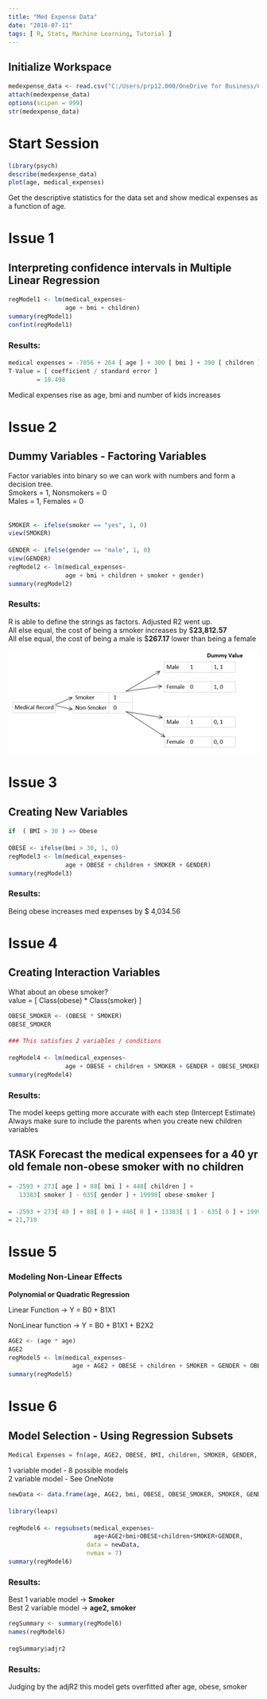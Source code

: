 ```yaml
---
title: "Med Expense Data"
date: "2018-07-11"
tags: [ R, Stats, Machine Learning, Tutorial ]
---
```


## Initialize Workspace

```r
medexpense_data <- read.csv("C:/Users/prp12.000/OneDrive for Business/Courses/BIA-6309-Stats-And-Machine-Learning/csv/medexpense_data.csv")
attach(medexpense_data)
options(scipen = 999)
str(medexpense_data)
```

# Start Session

```r
library(psych)
describe(medexpense_data)
plot(age, medical_expenses)
```

Get the descriptive statistics for the data set and show medical expenses as a function of age.

# Issue 1
## Interpreting confidence intervals in Multiple Linear Regression

```r
regModel1 <- lm(medical_expenses~
                age + bmi + children)
summary(regModel1)
confint(regModel1)
```

### Results:

```r
medical expenses = -7056 + 264 [ age ] + 300 [ bmi ] + 390 [ children ]  
T-Value = [ coefficient / standard error ] 
        = 10.498  
```

Medical expenses rise as age, bmi and number of kids increases  

# Issue 2 
## Dummy Variables - Factoring Variables

Factor variables into binary so we can work with numbers and form a decision tree.  
Smokers = 1, Nonsmokers = 0  
Males = 1, Females = 0

```r

SMOKER <- ifelse(smoker == "yes", 1, 0)
view(SMOKER)

GENDER <- ifelse(gender == "male", 1, 0)
view(GENDER)
regModel2 <- lm(medical_expenses~
                age + bmi + children + smoker + gender)
summary(regModel2)
```

### Results:

R is able to define the strings as factors. Adjusted R2 went up.  
All else equal, the cost of being a smoker increases by $**23,812.57**  
All else equal, the cost of being a male is $**267.17** lower than being a female

![Smoker Decision Tree](/src/img/smoker-decision-tree.png)

# Issue 3 
## Creating New Variables

```r
if  ( BMI > 30 ) => Obese

OBESE <- ifelse(bmi > 30, 1, 0)
regModel3 <- lm(medical_expenses~
                age + OBESE + children + SMOKER + GENDER)
summary(regModel3)
```

### Results:

Being obese increases med expenses by $ 4,034.56

# Issue 4 
## Creating Interaction Variables
 What about an obese smoker?  
 value = [ Class(obese) * Class(smoker) ]  

```r
OBESE_SMOKER <- (OBESE * SMOKER)
OBESE_SMOKER

### This satisfies 2 variables / conditions

regModel4 <- lm(medical_expenses~
                age + OBESE + children + SMOKER + GENDER + OBESE_SMOKER)
summary(regModel4)
```

### Results:
The model keeps getting more accurate with each step (Intercept Estimate)
Always make sure to include the parents when you create new children variables

## TASK Forecast the medical expensees for a 40 yr old female non-obese smoker with no children

```r
= -2593 + 273[ age ] + 88[ bmi ] + 448[ children ] +
   13383[ smoker ] - 635[ gender ] + 19998[ obese-smoker ]

= -2593 + 273[ 40 ] + 88[ 0 ] + 448[ 0 ] + 13383[ 1 ] - 635[ 0 ] + 19998[ 0 * 1 ] 
= 21,710
```

# Issue 5 
### Modeling Non-Linear Effects

**Polynomial or Quadratic Regression**

Linear Function -> Y = B0 + B1X1

NonLinear function -> Y = B0 + B1X1 + B2X2

```r
AGE2 <- (age * age)
AGE2
regModel5 <- lm(medical_expenses~
                  age + AGE2 + OBESE + children + SMOKER + GENDER + OBESE_SMOKER)
summary(regModel5)
```

# Issue 6 
## Model Selection - Using Regression Subsets

```r
Medical Expenses = fn(age, AGE2, OBESE, BMI, children, SMOKER, GENDER, OBESE_SMOKER)
```

1 variable model - 8 possible models  
2 variable model - See OneNote

```r
newData <- data.frame(age, AGE2, bmi, OBESE, OBESE_SMOKER, SMOKER, GENDER, children)

library(leaps)

regModel6 <- regsubsets(medical_expenses~
                        age+AGE2+bmi+OBESE+children+SMOKER+GENDER,
                      data = newData,
                      nvmax = 7)
summary(regModel6)
```
### Results:
 Best 1 variable model -> **Smoker**  
 Best 2 variable model -> **age2, smoker**

```r
regSummary <- summary(regModel6)
names(regModel6)

regSummary$adjr2
```

### Results:
 Judging by the adjR2 this model gets overfitted after age, obese, smoker
